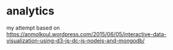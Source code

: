 # analytics

my attempt based on https://anmolkoul.wordpress.com/2015/06/05/interactive-data-visualization-using-d3-js-dc-js-nodejs-and-mongodb/
